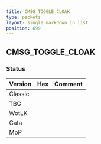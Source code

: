 ```yaml
---
title: CMSG_TOGGLE_CLOAK
type: packets
layout: single_markdown_in_list
position: 699
---
```


## CMSG_TOGGLE_CLOAK

### Status

Version | Hex | Comment
---------- | ---------- | ---------- 
Classic |  |  
TBC |  |  
WotLK |  |  
Cata |  |  
MoP |  |  